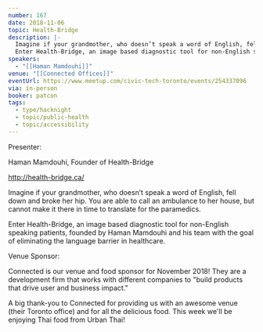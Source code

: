 ```yaml
---
number: 167
date: 2018-11-06
topic: Health-Bridge
description: |-
  Imagine if your grandmother, who doesn’t speak a word of English, fell down and broke her hip. You are able to call an ambulance to her house, but cannot make it there in time to translate for the paramedics.
  Enter Health-Bridge, an image based diagnostic tool for non-English speaking patients, founded by Haman Mamdouhi and his team with the goal of eliminating the language barrier in healthcare. http://health-bridge.ca/
speakers:
  - "[[Haman Mamdouhi]]"
venue: "[[Connected Offices]]"
eventUrl: https://www.meetup.com/civic-tech-toronto/events/254337096
via: in-person
booker: patcon
tags:
  - type/hacknight
  - topic/public-health
  - topic/accessibility
---
```


Presenter:

Haman Mamdouhi, Founder of Health-Bridge

http://health-bridge.ca/

Imagine if your grandmother, who doesn’t speak a word of English, fell down and broke her hip. You are able to call an ambulance to her house, but cannot make it there in time to translate for the paramedics.

Enter Health-Bridge, an image based diagnostic tool for non-English speaking patients, founded by Haman Mamdouhi and his team with the goal of eliminating the language barrier in healthcare.


Venue Sponsor:

Connected is our venue and food sponsor for November 2018!
They are a development firm that works with different companies to "build products that drive user and business impact."

A big thank-you to Connected for providing us with an awesome venue (their Toronto office) and for all the delicious food.
This week we'll be enjoying Thai food from Urban Thai!
